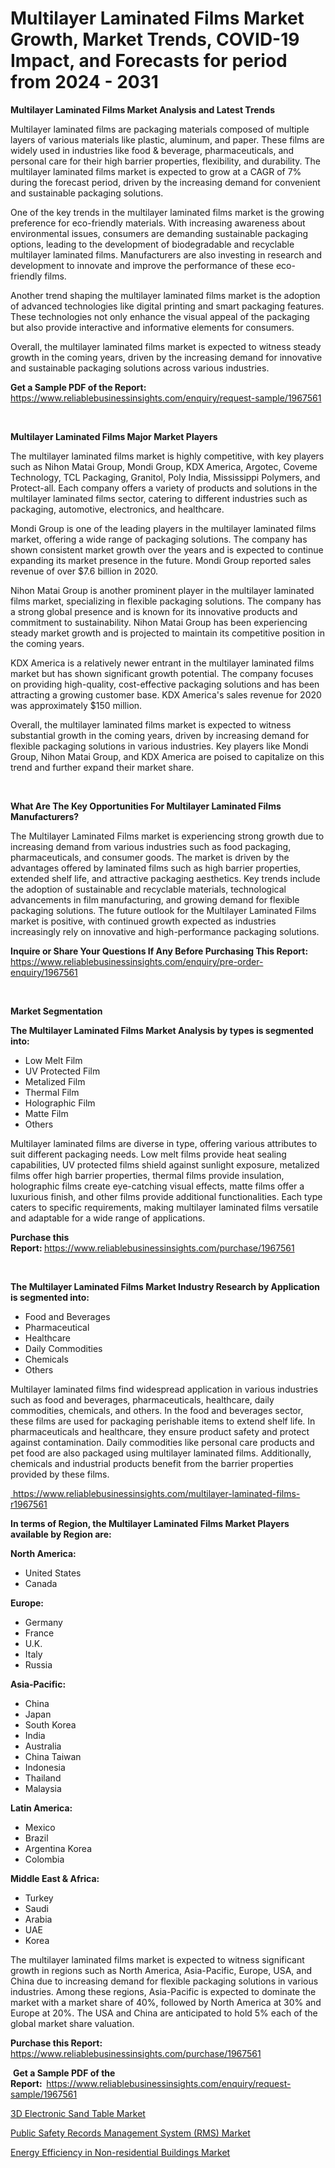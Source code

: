 <p><h1>Multilayer Laminated Films Market Growth, Market Trends, COVID-19 Impact, and Forecasts for period from 2024 - 2031</h1></p><p><strong>Multilayer Laminated Films Market Analysis and Latest Trends</strong></p>
<p><p>Multilayer laminated films are packaging materials composed of multiple layers of various materials like plastic, aluminum, and paper. These films are widely used in industries like food & beverage, pharmaceuticals, and personal care for their high barrier properties, flexibility, and durability. The multilayer laminated films market is expected to grow at a CAGR of 7% during the forecast period, driven by the increasing demand for convenient and sustainable packaging solutions.</p><p>One of the key trends in the multilayer laminated films market is the growing preference for eco-friendly materials. With increasing awareness about environmental issues, consumers are demanding sustainable packaging options, leading to the development of biodegradable and recyclable multilayer laminated films. Manufacturers are also investing in research and development to innovate and improve the performance of these eco-friendly films.</p><p>Another trend shaping the multilayer laminated films market is the adoption of advanced technologies like digital printing and smart packaging features. These technologies not only enhance the visual appeal of the packaging but also provide interactive and informative elements for consumers.</p><p>Overall, the multilayer laminated films market is expected to witness steady growth in the coming years, driven by the increasing demand for innovative and sustainable packaging solutions across various industries.</p></p>
<p><strong>Get a Sample PDF of the Report:&nbsp;</strong> <a href="https://www.reliablebusinessinsights.com/enquiry/request-sample/1967561">https://www.reliablebusinessinsights.com/enquiry/request-sample/1967561</a></p>
<p>&nbsp;</p>
<p><strong>Multilayer Laminated Films Major Market Players</strong></p>
<p><p>The multilayer laminated films market is highly competitive, with key players such as Nihon Matai Group, Mondi Group, KDX America, Argotec, Coveme Technology, TCL Packaging, Granitol, Poly India, Mississippi Polymers, and Protect-all. Each company offers a variety of products and solutions in the multilayer laminated films sector, catering to different industries such as packaging, automotive, electronics, and healthcare.</p><p>Mondi Group is one of the leading players in the multilayer laminated films market, offering a wide range of packaging solutions. The company has shown consistent market growth over the years and is expected to continue expanding its market presence in the future. Mondi Group reported sales revenue of over $7.6 billion in 2020.</p><p>Nihon Matai Group is another prominent player in the multilayer laminated films market, specializing in flexible packaging solutions. The company has a strong global presence and is known for its innovative products and commitment to sustainability. Nihon Matai Group has been experiencing steady market growth and is projected to maintain its competitive position in the coming years.</p><p>KDX America is a relatively newer entrant in the multilayer laminated films market but has shown significant growth potential. The company focuses on providing high-quality, cost-effective packaging solutions and has been attracting a growing customer base. KDX America's sales revenue for 2020 was approximately $150 million.</p><p>Overall, the multilayer laminated films market is expected to witness substantial growth in the coming years, driven by increasing demand for flexible packaging solutions in various industries. Key players like Mondi Group, Nihon Matai Group, and KDX America are poised to capitalize on this trend and further expand their market share.</p></p>
<p>&nbsp;</p>
<p><strong>What Are The Key Opportunities For Multilayer Laminated Films Manufacturers?</strong></p>
<p><p>The Multilayer Laminated Films market is experiencing strong growth due to increasing demand from various industries such as food packaging, pharmaceuticals, and consumer goods. The market is driven by the advantages offered by laminated films such as high barrier properties, extended shelf life, and attractive packaging aesthetics. Key trends include the adoption of sustainable and recyclable materials, technological advancements in film manufacturing, and growing demand for flexible packaging solutions. The future outlook for the Multilayer Laminated Films market is positive, with continued growth expected as industries increasingly rely on innovative and high-performance packaging solutions.</p></p>
<p><strong>Inquire or Share Your Questions If Any Before Purchasing This Report:</strong> <a href="https://www.reliablebusinessinsights.com/enquiry/pre-order-enquiry/1967561">https://www.reliablebusinessinsights.com/enquiry/pre-order-enquiry/1967561</a></p>
<p>&nbsp;</p>
<p><strong>Market Segmentation</strong></p>
<p><strong>The Multilayer Laminated Films Market Analysis by types is segmented into:</strong></p>
<p><ul><li>Low Melt Film</li><li>UV Protected Film</li><li>Metalized Film</li><li>Thermal Film</li><li>Holographic Film</li><li>Matte Film</li><li>Others</li></ul></p>
<p><p>Multilayer laminated films are diverse in type, offering various attributes to suit different packaging needs. Low melt films provide heat sealing capabilities, UV protected films shield against sunlight exposure, metalized films offer high barrier properties, thermal films provide insulation, holographic films create eye-catching visual effects, matte films offer a luxurious finish, and other films provide additional functionalities. Each type caters to specific requirements, making multilayer laminated films versatile and adaptable for a wide range of applications.</p></p>
<p><strong>Purchase this Report:&nbsp;</strong><a href="https://www.reliablebusinessinsights.com/purchase/1967561">https://www.reliablebusinessinsights.com/purchase/1967561</a></p>
<p>&nbsp;</p>
<p><strong>The Multilayer Laminated Films Market Industry Research by Application is segmented into:</strong></p>
<p><ul><li>Food and Beverages</li><li>Pharmaceutical</li><li>Healthcare</li><li>Daily Commodities</li><li>Chemicals</li><li>Others</li></ul></p>
<p><p>Multilayer laminated films find widespread application in various industries such as food and beverages, pharmaceuticals, healthcare, daily commodities, chemicals, and others. In the food and beverages sector, these films are used for packaging perishable items to extend shelf life. In pharmaceuticals and healthcare, they ensure product safety and protect against contamination. Daily commodities like personal care products and pet food are also packaged using multilayer laminated films. Additionally, chemicals and industrial products benefit from the barrier properties provided by these films.</p></p>
<p><a href="https://www.reliablebusinessinsights.com/multilayer-laminated-films-r1967561">&nbsp;https://www.reliablebusinessinsights.com/multilayer-laminated-films-r1967561</a></p>
<p><strong>In terms of Region, the Multilayer Laminated Films Market Players available by Region are:</strong></p>
<p>
    <p> <strong> North America: </strong>
        <ul>
            <li>United States</li>
            <li>Canada</li>
        </ul>
        </p> 
    <p> <strong> Europe: </strong>
        <ul>
            <li>Germany</li>
            <li>France</li>
            <li>U.K.</li>
            <li>Italy</li>
            <li>Russia</li>
        </ul>
        </p> 
    <p> <strong> Asia-Pacific: </strong>
        <ul>
            <li>China</li>
            <li>Japan</li>
            <li>South Korea</li>
            <li>India</li>
            <li>Australia</li>
            <li>China Taiwan</li>
            <li>Indonesia</li>
            <li>Thailand</li>
            <li>Malaysia</li>
        </ul>
        </p> 
    <p> <strong> Latin America: </strong>
        <ul>
            <li>Mexico</li>
            <li>Brazil</li>
            <li>Argentina Korea</li>
            <li>Colombia</li>
        </ul>
        </p> 
    <p> <strong> Middle East & Africa: </strong>
        <ul>
            <li>Turkey</li>
            <li>Saudi</li>
            <li>Arabia</li>
            <li>UAE</li>
            <li>Korea</li>
        </ul>
    </p>
    </p>
<p><p>The multilayer laminated films market is expected to witness significant growth in regions such as North America, Asia-Pacific, Europe, USA, and China due to increasing demand for flexible packaging solutions in various industries. Among these regions, Asia-Pacific is expected to dominate the market with a market share of 40%, followed by North America at 30% and Europe at 20%. The USA and China are anticipated to hold 5% each of the global market share valuation.</p></p>
<p><strong>Purchase this Report: </strong><a href="https://www.reliablebusinessinsights.com/purchase/1967561">https://www.reliablebusinessinsights.com/purchase/1967561</a></p>
<p>&nbsp;<strong>Get a Sample PDF of the Report:&nbsp;&nbsp;</strong><a href="https://www.reliablebusinessinsights.com/enquiry/request-sample/1967561">https://www.reliablebusinessinsights.com/enquiry/request-sample/1967561</a></p>
<p><strong></strong></p>
<p><p><a href="https://github.com/julyju69/Market-Research-Report-List-4/blob/main/3d-electronic-sand-table-market.md">3D Electronic Sand Table Market</a></p><p><a href="https://github.com/RichRobinson5/Market-Research-Report-List-6/blob/main/public-safety-records-management-system-rms-market.md">Public Safety Records Management System (RMS) Market</a></p><p><a href="https://github.com/gdfhhhj/Market-Research-Report-List-5/blob/main/energy-efficiency-in-non-residential-buildings-market.md">Energy Efficiency in Non-residential Buildings Market</a></p></p>